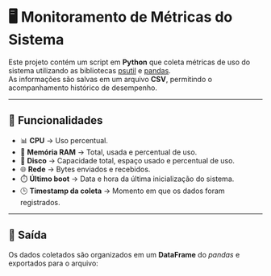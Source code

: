 # 🖥️ Monitoramento de Métricas do Sistema

Este projeto contém um script em **Python** que coleta métricas de uso do sistema utilizando as bibliotecas [psutil](https://pypi.org/project/psutil/) e [pandas](https://pandas.pydata.org/).  
As informações são salvas em um arquivo **CSV**, permitindo o acompanhamento histórico de desempenho.

---

## 🔹 Funcionalidades

- 📊 **CPU** → Uso percentual.  
- 💾 **Memória RAM** → Total, usada e percentual de uso.  
- 📂 **Disco** → Capacidade total, espaço usado e percentual de uso.  
- 🌐 **Rede** → Bytes enviados e recebidos.  
- ⏱️ **Último boot** → Data e hora da última inicialização do sistema.  
- 🕒 **Timestamp da coleta** → Momento em que os dados foram registrados.  

---

## 📂 Saída

Os dados coletados são organizados em um **DataFrame** do *pandas* e exportados para o arquivo:
